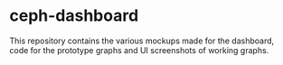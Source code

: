 # ceph-dashboard

This repository contains the various mockups made for the dashboard, code for the prototype graphs and UI screenshots of working graphs.
